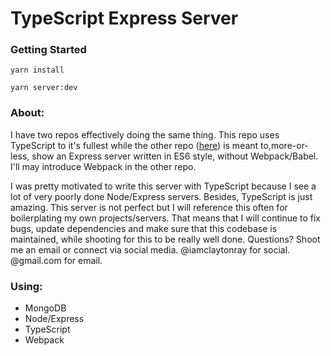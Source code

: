 # TypeScript Express Server

### Getting Started

`yarn install`

`yarn server:dev`

### About:
I have two repos effectively doing the same thing. This repo uses TypeScript to it's fullest while the other repo (<a href="https://github.com/iamclaytonray/node-blog-api">here</a>) is meant to,more-or-less, show an Express server written in ES6 style, without Webpack/Babel. I'll may introduce Webpack in the other repo.

I was pretty motivated to write this server with TypeScript because I see a lot of very poorly done Node/Express servers. Besides, TypeScript is just amazing. This server is not perfect but I will reference this often for boilerplating my own projects/servers. That means that I will continue to fix bugs, update dependencies and make sure that this codebase is maintained, while shooting for this to be really well done. Questions? Shoot me an email or connect via social media. @iamclaytonray for social. @gmail.com for email.

### Using:

- MongoDB
- Node/Express
- TypeScript
- Webpack